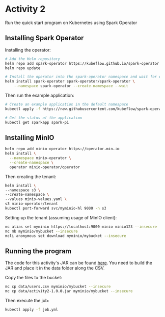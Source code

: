
# Activity 2
Run the quick start program on Kubernetes using Spark Operator

## Installing Spark Operator

Installing the operator:
```sh
# Add the Helm repository
helm repo add spark-operator https://kubeflow.github.io/spark-operator
helm repo update

# Install the operator into the spark-operator namespace and wait for deployments to be ready
helm install spark-operator spark-operator/spark-operator \
    --namespace spark-operator --create-namespace --wait
```

Then run the example application:
```sh
# Create an example application in the default namespace
kubectl apply -f https://raw.githubusercontent.com/kubeflow/spark-operator/refs/heads/master/examples/spark-pi.yaml

# Get the status of the application
kubectl get sparkapp spark-pi
```

## Installing MinIO

```sh
helm repo add minio-operator https://operator.min.io
helm install \
  --namespace minio-operator \
  --create-namespace \
  operator minio-operator/operator
```

Then creating the tenant:
```sh
helm install \
--namespace s3 \
--create-namespace \
--values minio-values.yaml \
s3 minio-operator/tenant
kubectl port-forward svc/myminio-hl 9000 -n s3
```

Setting up the tenant (assuming usage of MinIO client):
```sh
mc alias set myminio https://localhost:9000 minio minio123 --insecure
mc mb myminio/mybucket --insecure
mcli anonymous set download myminio/mybucket --insecure
```

## Running the program

The code for this activity's JAR can be found [here](../Spark/src/main/scala/Activity2.scala).
You need to build the JAR and place it in the data folder along the CSV.

Copy the files to the bucket:
```sh
mc cp data/users.csv myminio/mybucket --insecure
mc cp data/activity2-1.0.0.jar myminio/mybucket --insecure
```

Then execute the job:
```sh
kubectl apply -f job.yml
```